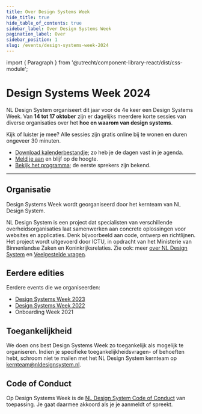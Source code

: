 ```yaml
---
title: Over Design Systems Week
hide_title: true
hide_table_of_contents: true
sidebar_label: Over Design Systems Week
pagination_label: Over
sidebar_position: 1
slug: /events/design-systems-week-2024
---
```


import { Paragraph } from '@utrecht/component-library-react/dist/css-module';

# Design Systems Week 2024

<Paragraph lead>NL Design System organiseert dit jaar voor de 4e keer een Design Systems Week. Van **14 tot 17 oktober** zijn er dagelijks meerdere korte sessies van diverse organisaties over het **hoe en waarom van design systems**.</Paragraph>

<Paragraph>Kijk of luister je mee? Alle sessies zijn gratis online bij te wonen en duren ongeveer 30 minuten.</Paragraph>

- [Download kalenderbestandje](/dsweek-2024/dsweek-2024.ics); zo heb je de dagen vast in je agenda.
- [Meld je aan](/events/design-systems-week/aanmelden) en blijf op de hoogte.
- [Bekijk het programma](/events/design-systems-week-2024/programma); de eerste sprekers zijn bekend.

---

## Organisatie

Design Systems Week wordt georganiseerd door het kernteam van NL Design System.

NL Design System is een project dat specialisten van verschillende overheidsorganisaties laat samenwerken aan concrete oplossingen voor websites en applicaties. Denk bijvoorbeeld aan code, ontwerp en richtlijnen. Het project wordt uitgevoerd door ICTU, in opdracht van het Ministerie van Binnenlandse Zaken en Koninkrijksrelaties. Zie ook: meer [over NL Design System](/project/over-nl-design-system) en [Veelgestelde vragen](/project/faq).

## Eerdere edities

Eerdere events die we organiseerden:

- [Design Systems Week 2023](/events/design-systems-week-2023)
- [Design Systems Week 2022](/events/design-systems-week-2022)
- Onboarding Week 2021


## Toegankelijkheid

We doen ons best Design Systems Week zo toegankelijk als mogelijk te organiseren. Indien je specifieke toegankelijkheidsvragen- of behoeften hebt, schroom niet te mailen met het NL Design System kernteam op [kernteam@nldesignsystem.nl](mailto:kernteam@nldesignsystem.nl).

## Code of Conduct

Op Design Systems Week is de [NL Design System Code of Conduct](https://github.com/nl-design-system/.github/blob/main/CODE_OF_CONDUCT.nl.md) van toepassing. Je gaat daarmee akkoord als je je aanmeldt of spreekt.
